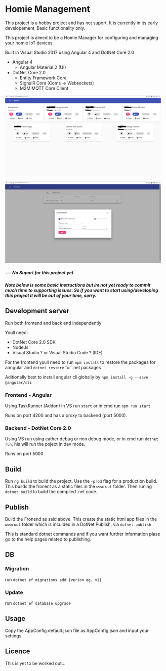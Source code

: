 # Homie Management

This project is a hobby project and has not suport. It is currently in its early developement. Basic functionality only.

This project is aimed to be a Homie Manager for configuring and managing your homie IoT devices.

Built in Visual Studio 2017 using Angular 4 and DotNet Core 2.0

* Angular 4
  * Angular Material 2 (UI)
* DotNet Core 2.0
  * Entity Framework Core
  * SignalR Core (Coms -> Websockets)
  * M2M MQTT Core Client

![alt text](https://raw.githubusercontent.com/timpur/HomieManagement/master/Doc/Devices.jpg "Devices")

![alt text](https://raw.githubusercontent.com/timpur/HomieManagement/master/Doc/FirmwareManager.jpg "Devices")


##### --- No Suport for this project yet.

##### Note below is some basic instructions but im not yet ready to commit much time to supporting issues. So if you want to start using/developing this project it will be out of your time, sorry.

## Development server

Run both frontend and back end independently

Youll need:
* DotNet Core 2.0 SDK
* NodeJs
* Visual Studio ? or Visual Studio Code ? (IDE)

For the frontend youll need to run `npm install` to restore the packages for anngular and `dotnet restore` for .net packages

Aditionally best to install angular cli globally by `npm install -g --save @angular/cli`

### Frontend - Angular

Using TaskRunner (Addon) in VS run `start` or in cmd run `npm run start`

Runs on port 4200 and has a proxy to backend (port 5000).

### Backend - DotNet Core 2.0

Using VS run using eather debug or non debug mode, or in cmd run `dotnet run`, his will run the poject in dev mode.

Runs on port 5000

## Build

Run `ng build` to build the project. Use the `-prod` flag for a production build. This builds the fronent as a static files in the `wwwroot` folder.
Then runing `dotnet build` to build the compiled .net code.

## Publish 

Build the Fronend as said above. This create the static html app files in the `wwwroot` folder which is inculded in a DotNet Publish, via `dotnet publish`

This is standard dotnet commands and if you want further information plase go to the help pages related to publishing.

## DB

### Migration
run `dotnet ef migrations add {verion eg. v1}`

### Update
run `dotnet ef database upgrade`

## Usage

Copy the AppConfig.default.json file as AppConfig.json and input your settings.

## Licence

This is yet to be worked out...
